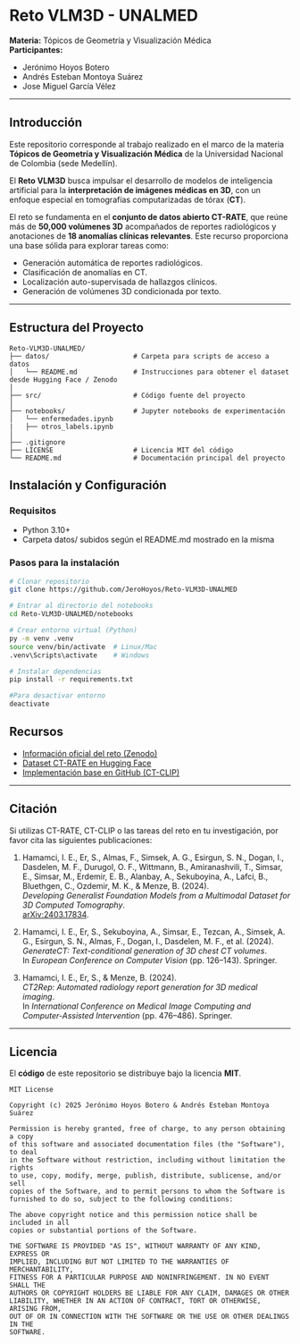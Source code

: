 # Reto VLM3D - UNALMED

**Materia:** Tópicos de Geometría y Visualización Médica  
**Participantes:**  
- Jerónimo Hoyos Botero  
- Andrés Esteban Montoya Suárez  
- Jose Miguel García Vélez
---

## Introducción

Este repositorio corresponde al trabajo realizado en el marco de la materia **Tópicos de Geometría y Visualización Médica** de la Universidad Nacional de Colombia (sede Medellín).  

El **Reto VLM3D** busca impulsar el desarrollo de modelos de inteligencia artificial para la **interpretación de imágenes médicas en 3D**, con un enfoque especial en tomografías computarizadas de tórax (**CT**).  

El reto se fundamenta en el **conjunto de datos abierto CT-RATE**, que reúne más de **50,000 volúmenes 3D** acompañados de reportes radiológicos y anotaciones de **18 anomalías clínicas relevantes**. Este recurso proporciona una base sólida para explorar tareas como:

- Generación automática de reportes radiológicos.  
- Clasificación de anomalías en CT.  
- Localización auto-supervisada de hallazgos clínicos.  
- Generación de volúmenes 3D condicionada por texto.  

---
## Estructura del Proyecto

```
Reto-VLM3D-UNALMED/
├── datos/                     # Carpeta para scripts de acceso a datos
│   └── README.md              # Instrucciones para obtener el dataset desde Hugging Face / Zenodo
│
├── src/                       # Código fuente del proyecto
│
├── notebooks/                 # Jupyter notebooks de experimentación
│   └── enfermedades.ipynb
|   ├── otros_labels.ipynb
│
├── .gitignore                 
├── LICENSE                    # Licencia MIT del código
└── README.md                  # Documentación principal del proyecto

```

## Instalación y Configuración  

### Requisitos
- Python 3.10+  
- Carpeta datos/ subidos según el README.md mostrado en la misma
### Pasos para la instalación
```bash
# Clonar repositorio
git clone https://github.com/JeroHoyos/Reto-VLM3D-UNALMED

# Entrar al directorio del notebooks
cd Reto-VLM3D-UNALMED/notebooks

# Crear entorno virtual (Python)
py -m venv .venv
source venv/bin/activate  # Linux/Mac
.venv\Scripts\activate    # Windows

# Instalar dependencias
pip install -r requirements.txt

#Para desactivar entorno
deactivate
```

## Recursos

- [Información oficial del reto (Zenodo)](https://zenodo.org/records/15052708)  
- [Dataset CT-RATE en Hugging Face](https://huggingface.co/datasets/ibrahimhamamci/CT-RATE)  
- [Implementación base en GitHub (CT-CLIP)](https://github.com/ibrahimethemhamamci/CT-CLIP)  

---

## Citación

Si utilizas CT-RATE, CT-CLIP o las tareas del reto en tu investigación, por favor cita las siguientes publicaciones:

1. Hamamci, I. E., Er, S., Almas, F., Simsek, A. G., Esirgun, S. N., Dogan, I., Dasdelen, M. F., Durugol, O. F., Wittmann, B., Amiranashvili, T., Simsar, E., Simsar, M., Erdemir, E. B., Alanbay, A., Sekuboyina, A., Lafci, B., Bluethgen, C., Ozdemir, M. K., & Menze, B. (2024).  
   *Developing Generalist Foundation Models from a Multimodal Dataset for 3D Computed Tomography*.  
   [arXiv:2403.17834](https://arxiv.org/abs/2403.17834).  

2. Hamamci, I. E., Er, S., Sekuboyina, A., Simsar, E., Tezcan, A., Simsek, A. G., Esirgun, S. N., Almas, F., Dogan, I., Dasdelen, M. F., et al. (2024).  
   *GenerateCT: Text-conditional generation of 3D chest CT volumes*.  
   In *European Conference on Computer Vision* (pp. 126–143). Springer.  

3. Hamamci, I. E., Er, S., & Menze, B. (2024).  
   *CT2Rep: Automated radiology report generation for 3D medical imaging*.  
   In *International Conference on Medical Image Computing and Computer-Assisted Intervention* (pp. 476–486). Springer.  

---

## Licencia

El **código** de este repositorio se distribuye bajo la licencia **MIT**.  

```text
MIT License

Copyright (c) 2025 Jerónimo Hoyos Botero & Andrés Esteban Montoya Suárez

Permission is hereby granted, free of charge, to any person obtaining a copy
of this software and associated documentation files (the "Software"), to deal
in the Software without restriction, including without limitation the rights
to use, copy, modify, merge, publish, distribute, sublicense, and/or sell
copies of the Software, and to permit persons to whom the Software is
furnished to do so, subject to the following conditions:

The above copyright notice and this permission notice shall be included in all
copies or substantial portions of the Software.

THE SOFTWARE IS PROVIDED "AS IS", WITHOUT WARRANTY OF ANY KIND, EXPRESS OR
IMPLIED, INCLUDING BUT NOT LIMITED TO THE WARRANTIES OF MERCHANTABILITY,
FITNESS FOR A PARTICULAR PURPOSE AND NONINFRINGEMENT. IN NO EVENT SHALL THE
AUTHORS OR COPYRIGHT HOLDERS BE LIABLE FOR ANY CLAIM, DAMAGES OR OTHER
LIABILITY, WHETHER IN AN ACTION OF CONTRACT, TORT OR OTHERWISE, ARISING FROM,
OUT OF OR IN CONNECTION WITH THE SOFTWARE OR THE USE OR OTHER DEALINGS IN THE
SOFTWARE.
